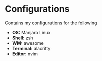 # Configurations

Contains my configurations for the following

- __OS:__ Manjaro Linux
- __Shell:__ zsh
- __WM:__ awesome
- __Terminal:__ alacritty
- __Editor:__ nvim
